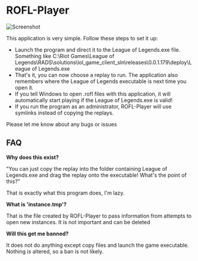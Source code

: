 # ROFL-Player

![Screenshot](http://i.imgur.com/CjOu3ot.png)


This application is very simple. Follow these steps to set it up:

- Launch the program and direct it to the League of Legends.exe file. Something like C:\Riot Games\League of Legends\RADS\solutions\lol_game_client_sln\releases\0.0.1.179\deploy\League of Legends.exe
- That's it, you can now choose a replay to run. The application also remembers where the League of Legends executable is next time you open it.
- If you tell Windows to open .rofl files with this application, it will automatically start playing if the League of Legends.exe is valid!
- If you run the program as an administrator, ROFL-Player will use symlinks instead of copying the replays.

Please let me know about any bugs or issues

## FAQ

**Why does this exist?**

"You can just copy the replay into the folder containing League of Legends.exe and drag the replay onto the executable! What's the point of this?"

That is exactly what this program does, I'm lazy.

**What is 'instance.tmp'?**

That is the file created by ROFL-Player to pass information from attempts to open new instances. It is not important and can be deleted

**Will this get me banned?**

It does not do anything except copy files and launch the game executable. Nothing is altered, so a ban is not likely.
